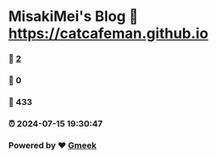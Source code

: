 # MisakiMei's Blog :link: https://catcafeman.github.io 
### :page_facing_up: [2](https://catcafeman.github.io/tag.html) 
### :speech_balloon: 0 
### :hibiscus: 433 
### :alarm_clock: 2024-07-15 19:30:47 
### Powered by :heart: [Gmeek](https://github.com/Meekdai/Gmeek)
